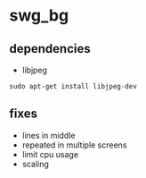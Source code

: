 # swg_bg

## dependencies
- libjpeg
```
sudo apt-get install libjpeg-dev
```

## fixes
- lines in middle
- repeated in multiple screens
- limit cpu usage
- scaling